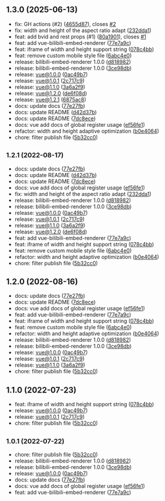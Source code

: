 ## 1.3.0 (2025-06-13)

* fix: GH actions (#2) ([4655d87](https://github.com/zeffon/bilibili-embed-renderer/commit/4655d87)), closes [#2](https://github.com/zeffon/bilibili-embed-renderer/issues/2)
* fix: width and height of the aspect ratio adapt ([232dda1](https://github.com/zeffon/bilibili-embed-renderer/commit/232dda1))
* feat: add bvid and rest props (#1) ([80a1901](https://github.com/zeffon/bilibili-embed-renderer/commit/80a1901)), closes [#1](https://github.com/zeffon/bilibili-embed-renderer/issues/1)
* feat: add vue-bilibili-embed-renderer ([77e7a9c](https://github.com/zeffon/bilibili-embed-renderer/commit/77e7a9c))
* feat: iframe of width and height support string ([078c4bb](https://github.com/zeffon/bilibili-embed-renderer/commit/078c4bb))
* feat: remove custom mobile style file ([6abc4e0](https://github.com/zeffon/bilibili-embed-renderer/commit/6abc4e0))
* release: bilibili-embed-renderer 1.0.0 ([d818982](https://github.com/zeffon/bilibili-embed-renderer/commit/d818982))
* release: bilibili-embed-renderer 1.0.0 ([3ce98db](https://github.com/zeffon/bilibili-embed-renderer/commit/3ce98db))
* release: vue@1.0.0 ([0ac49b7](https://github.com/zeffon/bilibili-embed-renderer/commit/0ac49b7))
* release: vue@1.0.1 ([2c717c9](https://github.com/zeffon/bilibili-embed-renderer/commit/2c717c9))
* release: vue@1.1.0 ([3a6a2f9](https://github.com/zeffon/bilibili-embed-renderer/commit/3a6a2f9))
* release: vue@1.2.0 ([de6f08d](https://github.com/zeffon/bilibili-embed-renderer/commit/de6f08d))
* release: vue@1.2.1 ([6875ac8](https://github.com/zeffon/bilibili-embed-renderer/commit/6875ac8))
* docs: update docs ([77e27fb](https://github.com/zeffon/bilibili-embed-renderer/commit/77e27fb))
* docs: update README ([d42d37b](https://github.com/zeffon/bilibili-embed-renderer/commit/d42d37b))
* docs: update README ([7dc8ece](https://github.com/zeffon/bilibili-embed-renderer/commit/7dc8ece))
* docs: vue add docs of global register usage ([ef56fe1](https://github.com/zeffon/bilibili-embed-renderer/commit/ef56fe1))
* refactor: width and height adaptive optimization ([b0e4064](https://github.com/zeffon/bilibili-embed-renderer/commit/b0e4064))
* chore: filter publish file ([5b32cc0](https://github.com/zeffon/bilibili-embed-renderer/commit/5b32cc0))



## <small>1.2.1 (2022-08-17)</small>

* docs: update docs ([77e27fb](https://github.com/zeffon/bilibili-embed-renderer/commit/77e27fb))
* docs: update README ([d42d37b](https://github.com/zeffon/bilibili-embed-renderer/commit/d42d37b))
* docs: update README ([7dc8ece](https://github.com/zeffon/bilibili-embed-renderer/commit/7dc8ece))
* docs: vue add docs of global register usage ([ef56fe1](https://github.com/zeffon/bilibili-embed-renderer/commit/ef56fe1))
* fix: width and height of the aspect ratio adapt ([232dda1](https://github.com/zeffon/bilibili-embed-renderer/commit/232dda1))
* release: bilibili-embed-renderer 1.0.0 ([d818982](https://github.com/zeffon/bilibili-embed-renderer/commit/d818982))
* release: bilibili-embed-renderer 1.0.0 ([3ce98db](https://github.com/zeffon/bilibili-embed-renderer/commit/3ce98db))
* release: vue@1.0.0 ([0ac49b7](https://github.com/zeffon/bilibili-embed-renderer/commit/0ac49b7))
* release: vue@1.0.1 ([2c717c9](https://github.com/zeffon/bilibili-embed-renderer/commit/2c717c9))
* release: vue@1.1.0 ([3a6a2f9](https://github.com/zeffon/bilibili-embed-renderer/commit/3a6a2f9))
* release: vue@1.2.0 ([de6f08d](https://github.com/zeffon/bilibili-embed-renderer/commit/de6f08d))
* feat: add vue-bilibili-embed-renderer ([77e7a9c](https://github.com/zeffon/bilibili-embed-renderer/commit/77e7a9c))
* feat: iframe of width and height support string ([078c4bb](https://github.com/zeffon/bilibili-embed-renderer/commit/078c4bb))
* feat: remove custom mobile style file ([6abc4e0](https://github.com/zeffon/bilibili-embed-renderer/commit/6abc4e0))
* refactor: width and height adaptive optimization ([b0e4064](https://github.com/zeffon/bilibili-embed-renderer/commit/b0e4064))
* chore: filter publish file ([5b32cc0](https://github.com/zeffon/bilibili-embed-renderer/commit/5b32cc0))



## 1.2.0 (2022-08-16)

* docs: update docs ([77e27fb](https://github.com/zeffon/bilibili-embed-renderer/commit/77e27fb))
* docs: update README ([7dc8ece](https://github.com/zeffon/bilibili-embed-renderer/commit/7dc8ece))
* docs: vue add docs of global register usage ([ef56fe1](https://github.com/zeffon/bilibili-embed-renderer/commit/ef56fe1))
* feat: add vue-bilibili-embed-renderer ([77e7a9c](https://github.com/zeffon/bilibili-embed-renderer/commit/77e7a9c))
* feat: iframe of width and height support string ([078c4bb](https://github.com/zeffon/bilibili-embed-renderer/commit/078c4bb))
* feat: remove custom mobile style file ([6abc4e0](https://github.com/zeffon/bilibili-embed-renderer/commit/6abc4e0))
* refactor: width and height adaptive optimization ([b0e4064](https://github.com/zeffon/bilibili-embed-renderer/commit/b0e4064))
* release: bilibili-embed-renderer 1.0.0 ([d818982](https://github.com/zeffon/bilibili-embed-renderer/commit/d818982))
* release: bilibili-embed-renderer 1.0.0 ([3ce98db](https://github.com/zeffon/bilibili-embed-renderer/commit/3ce98db))
* release: vue@1.0.0 ([0ac49b7](https://github.com/zeffon/bilibili-embed-renderer/commit/0ac49b7))
* release: vue@1.0.1 ([2c717c9](https://github.com/zeffon/bilibili-embed-renderer/commit/2c717c9))
* release: vue@1.1.0 ([3a6a2f9](https://github.com/zeffon/bilibili-embed-renderer/commit/3a6a2f9))
* chore: filter publish file ([5b32cc0](https://github.com/zeffon/bilibili-embed-renderer/commit/5b32cc0))



## 1.1.0 (2022-07-23)

* feat: iframe of width and height support string ([078c4bb](https://github.com/zeffon/bilibili-embed-renderer/commit/078c4bb))
* release: vue@1.0.0 ([0ac49b7](https://github.com/zeffon/bilibili-embed-renderer/commit/0ac49b7))
* release: vue@1.0.1 ([2c717c9](https://github.com/zeffon/bilibili-embed-renderer/commit/2c717c9))
* chore: filter publish file ([5b32cc0](https://github.com/zeffon/bilibili-embed-renderer/commit/5b32cc0))



## <small>1.0.1 (2022-07-22)</small>

* chore: filter publish file ([5b32cc0](https://github.com/zeffon/bilibili-embed-renderer/commit/5b32cc0))
* release: bilibili-embed-renderer 1.0.0 ([d818982](https://github.com/zeffon/bilibili-embed-renderer/commit/d818982))
* release: bilibili-embed-renderer 1.0.0 ([3ce98db](https://github.com/zeffon/bilibili-embed-renderer/commit/3ce98db))
* release: vue@1.0.0 ([0ac49b7](https://github.com/zeffon/bilibili-embed-renderer/commit/0ac49b7))
* docs: update docs ([77e27fb](https://github.com/zeffon/bilibili-embed-renderer/commit/77e27fb))
* docs: vue add docs of global register usage ([ef56fe1](https://github.com/zeffon/bilibili-embed-renderer/commit/ef56fe1))
* feat: add vue-bilibili-embed-renderer ([77e7a9c](https://github.com/zeffon/bilibili-embed-renderer/commit/77e7a9c))



